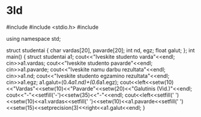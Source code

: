 # 3ld
#include <iostream>
#include <stdio.h>
#include <iomanip>

using namespace std;

struct studentai
{
    char vardas[20], pavarde[20];
    int nd, egz;
    float galut;
};
int main()
{
struct studentai a1;
cout<<"Iveskite studento varda"<<endl;
cin>>a1.vardas;
cout<<"Iveskite studento pavarde"<<endl;
cin>>a1.pavarde;
cout<<"Iveskite namu darbu rezultata"<<endl;
cin>>a1.nd;
cout<<"Iveskite studento egzamino rezultata"<<endl;
cin>>a1.egz;
a1.galut=(0.4*a1.nd)+(0.6*a1.egz);
cout<<left<<setw(10)<<"Vardas"<<setw(10)<<"Pavarde"<<setw(20)<<"Galutinis (Vid.)"<<endl;
cout<<"-"<<setfill('-')<<setw(35)<<"-"<<endl;
cout<<left<<setfill(' ')<<setw(10)<<a1.vardas<<setfill(' ')<<setw(10)<<a1.pavarde<<setfill(' ')<<setw(15)<<setprecision(3)<<right<<a1.galut<<endl;
}
